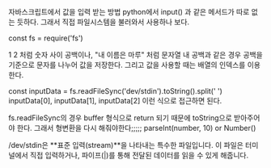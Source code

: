 자바스크립트에서 값을 입력 받는 방법
python에서 input() 과 같은 메서드가 따로 없는 듯하다.
그래서 직접 파일시스템을 불러와서 사용하나 보다.

const fs = require('fs')

1 2 처럼 숫자 사이 공백이나, "내 이름은 마루" 처럼 문자열 내 공백과 같은 경우 공백을 기준으로 문자를 나누어 값을 저장한다.
그리고 값을 사용할 때는 배열의 인덱스를 이용한다.

const inputData = fs.readFileSync('dev/stdin').toString().split(' ')
inputData[0], inputData[1], inputData[2] 이런 식으로 접근하면 된다.

fs.readFileSync의 경우 buffer 형식으로 return 되기 때문에 toString으로 받아주어야 한다.
그래서 형변환을 다시 해줘야한다;;;;;
parseInt(number, 10) or Number()

/dev/stdin은 **표준 입력(stream)**을 나타내는 특수한 파일입니다.
이 파일은 터미널에서 직접 입력하거나, 파이프(|)를 통해 전달된 데이터를 읽을 수 있게 해줍니다.
